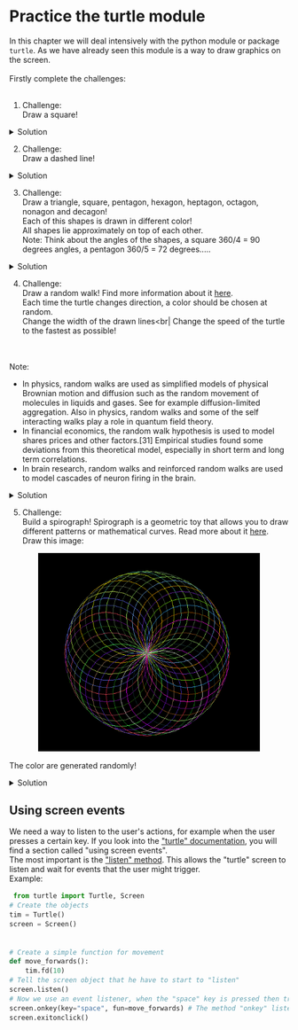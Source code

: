 # Practice the turtle module

In this chapter we will deal intensively with the python module or package `turtle`. As we have already seen this module is a way to draw graphics on the screen.
<br>
<br>
Firstly complete the challenges:
<br>
<br>
1. Challenge:<br>
Draw a square!

<details>
 <summary>Solution</summary>

```python
import turtle
from turtle import Turtle
from turtle import Screen

# Create an object
timmy_the_turtle = Turtle()
screen = Screen()
# Now the movement
for counter in range(0, 4):
    turtle.fd(100)
    turtle.lt(90)
    print(counter)

screen.exitonclick()  
```
  
</details>
 
2. Challenge:<br>
Draw a dashed line!

<details>
 <summary>Solution</summary>

```python
import turtle
from turtle import Turtle
from turtle import Screen

# Create an object
timmy_the_turtle = Turtle()
screen = Screen()


# Now the movement
def dashed_line(times):
    # draws "times" a black line and no line
    for counter in range(1, times + 1):
        timmy_the_turtle.fd(10)
        timmy_the_turtle.penup()
        timmy_the_turtle.fd(10)
        timmy_the_turtle.pendown()
        print(counter)


dashed_line(10)

screen.exitonclick()
 
```
  
</details>

3. Challenge:<br>
Draw a triangle, square, pentagon, hexagon, heptagon, octagon, nonagon and decagon!<br>
Each of this shapes is drawn in different color!<br>
All shapes lie approximately on top of each other.<br>
Note: Think about the angles of the shapes,  a square 360/4 = 90 degrees angles, a pentagon 360/5 = 72 degrees.....

<details>
 <summary>Solution</summary>

```python
import turtle
from turtle import Turtle
from turtle import Screen
import random

# Create an object
timmy_the_turtle = Turtle()
screen = Screen()
# Colors
colors = ["peru", "lime", "gold", "medium spring green", "orange red", "yellow", "alice blue", "magenta", "dark olive green", "dark slate blue" ]


# Now the movement
def draw_shapes(num_sides):
    angle = 360 / num_sides
    for counter in range(num_sides):
        timmy_the_turtle.forward(100)
        timmy_the_turtle.right(angle)

for counter in range(3, 10):
    timmy_the_turtle.color(random.choice(colors))
    draw_shapes(counter)

screen.exitonclick()

 
```
  
</details>

4. Challenge:<br>
Draw a random walk! Find more information about it [here](https://en.wikipedia.org/wiki/Random_walk). <br>
Each time the turtle changes direction, a color should be chosen at random.<br>
Change the width of the drawn lines<br|
Change the speed of the turtle to the fastest as possible!
<br>
<br>
Note:<br>

- In physics, random walks are used as simplified models of physical Brownian motion and diffusion such as the random movement of molecules in liquids and gases. 
  See for example diffusion-limited aggregation. Also in physics, random walks and some of the self interacting walks play a role in quantum field theory.
- In financial economics, the random walk hypothesis is used to model shares prices and other factors.[31] Empirical studies found some deviations from 
  this theoretical model, especially in short term and long term correlations.
- In brain research, random walks and reinforced random walks are used to model cascades of neuron firing in the brain.

<details>
 <summary>Solution</summary>

```python
import turtle
from turtle import Turtle
from turtle import Screen
import random

# Create an object
timmy_the_turtle = Turtle()
screen = Screen()
# How we could prevent the turtle from leaving the screen???
# Create a screen size
screen.screensize(canvwidth=800, canvheight=800)


# For this task I will create a function
def border():
    canvas_width = screen.canvwidth / 2
    canvas_height = screen.canvheight / 2
    current_position = timmy_the_turtle.position()
    t_x = current_position[0]
    t_y = current_position[1]
    if t_y > canvas_height or t_y < (- canvas_height) or t_x > canvas_width or t_x < (- canvas_height):
        timmy_the_turtle.undo()


# If you like you can create random RGB color instead using the list with colors
# For this we can create a function
turtle.colormode(255)  # You have to set this property to use rgb colors!


def random_color():
    r = random.randint(0, 255)
    g = random.randint(0, 255)
    b = random.randint(0, 255)
    rgb_random = (r, g, b)
    return rgb_random


# Colors
colors = ["peru", "lime", "gold", "medium spring green", "orange red", "yellow", "alice blue", "magenta",
          "dark olive green", "dark slate blue", "saddle brown", "light slate gray", "deep sky blue", "seashell",
          "beige", "lavender", "navajo white", "khaki"]
# Background color
screen.bgcolor("black")
# Valid angles
angles = [0, 90, 180, 270, 360]
# The pen size
thickness = 10
timmy_the_turtle.width(thickness)
# Turtle speed
timmy_the_turtle.speed(0)
# Movement
for _ in range(4000):
    timmy_the_turtle.color(random.choice(colors))
    # timmy_the_turtle.color(random_color()) # Set this to get random rgb colors!
    timmy_the_turtle.right(random.choice(angles))
    timmy_the_turtle.fd(25)
    border()

screen.exitonclick()

```
                                                                                       
</details>


5. Challenge:<br>
Build a spirograph! Spirograph is a geometric toy that allows you to draw different patterns or mathematical curves. Read more about it  [here](https://en.wikipedia.org/wiki/Spirograph).<br>
Draw this image:
 
<p align="center">
<img src="https://github.com/Olexandr-Andriyenko/Python-learning-path/blob/main/illustrations/img37.PNG" width="400">
<p>  
 
The color are generated randomly!

<details>
 <summary>Solution</summary>

```python
import turtle
from turtle import Turtle
from turtle import Screen
import random

# Create an object
timmy_the_turtle = Turtle()
screen = Screen()
# If you like you can create random RGB color instead using the list with colors
# For this we can create a function
turtle.colormode(255)  # You have to set this property to use rgb colors!
# Set the speed of the turtle
timmy_the_turtle.speed(0)
# Set the background to Black
turtle.bgcolor("black")


def random_color():
    r = random.randint(0, 255)
    g = random.randint(0, 255)
    b = random.randint(0, 255)
    rgb_random = (r, g, b)
    return rgb_random


# Create the "art"
def draw_spirograph(gap):
    # Inside the range() the input has to be an integer
    for _ in range(int(360 / gap)):
        timmy_the_turtle.color(random_color())
        # Shift the turtle a little
        timmy_the_turtle.setheading(timmy_the_turtle.heading() + gap)
        timmy_the_turtle.circle(100)


# Main program
draw_spirograph(10)

screen.exitonclick()

```
                                                                                       
</details>

 
 ## Using screen events
 
 We need a way to listen to the user's actions, for example when the user presses a certain key. If you look into the ["turtle" documentation](https://docs.python.org/3/library/turtle.html), you will find a section called "using screen events".<br>
 The most important is the ["listen" method](https://docs.python.org/3/library/turtle.html#turtle.listen). This allows the "turtle" screen to listen and wait for events that the user might trigger.
<br>
Example:
 
```python
 from turtle import Turtle, Screen
# Create the objects
tim = Turtle()
screen = Screen()


# Create a simple function for movement
def move_forwards():
    tim.fd(10)
# Tell the screen object that he have to start to "listen"
screen.listen()
# Now we use an event listener, when the "space" key is pressed then trigger the function "move_forward"
screen.onkey(key="space", fun=move_forwards) # The method "onkey" listen that when the space key ist pressed
screen.exitonclick()

```
